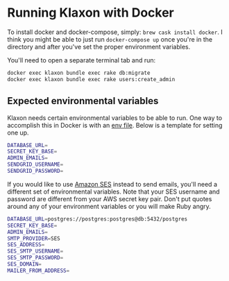 # Running Klaxon with Docker

To install docker and docker-compose, simply: `brew cask install docker`. I think you might be able to just run `docker-compose up` once you're in the directory and after you've set the proper environment variables.

You'll need to open a separate terminal tab and run:
```sh
docker exec klaxon bundle exec rake db:migrate
docker exec klaxon bundle exec rake users:create_admin
```
## Expected environmental variables

Klaxon needs certain environmental variables to be able to run. One way to accomplish this in Docker is with an [env file](https://docs.docker.com/engine/reference/commandline/run/#set-environment-variables-e-env-env-file). Below is a template for setting one up.

```sh
DATABASE_URL=
SECRET_KEY_BASE=
ADMIN_EMAILS=
SENDGRID_USERNAME=
SENDGRID_PASSWORD=
```

If you would like to use [Amazon SES](https://aws.amazon.com/ses/) instead to send emails, you'll need a different set of environmental variables. Note that your SES username and password are different from your AWS secret key pair. Don't put quotes around any of your environment variables or you will make Ruby angry.

```sh
DATABASE_URL=postgres://postgres:postgres@db:5432/postgres
SECRET_KEY_BASE=
ADMIN_EMAILS=
SMTP_PROVIDER=SES
SES_ADDRESS=
SES_SMTP_USERNAME=
SES_SMTP_PASSWORD=
SES_DOMAIN=
MAILER_FROM_ADDRESS=
```
